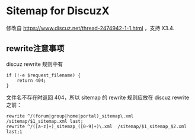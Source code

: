 # Sitemap for DiscuzX

修改自 https://www.discuz.net/thread-2474942-1-1.html ，支持 X3.4.

## rewrite注意事项

discuz rewrite 规则中有 

```
if (!-e $request_filename) {
	return 404;
}
```

文件名不存在时返回 404，所以 sitemap 的 rewrite 规则应放在 discuz rewrite 之前：

```
rewrite ^/(forum|group|home|portal)_sitemap\.xml /sitemap/$1_sitemap.xml last;
rewrite ^/([a-z]+)_sitemap_([0-9]+)\.xml  /sitemap/$1_sitemap_$2.xml last;1
```
